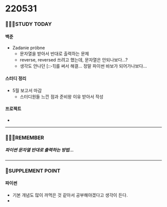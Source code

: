 # 220531

### 👨🏼‍🏫STUDY TODAY

#### 백준

- Zadanie próbne
  - 문자열을 받아서 반대로 출력하는 문제
  - reverse, reversed 쓰려고 했는데, 문자열은 안되나보다...?
  - 생각도 안나던 [::-1]를 써서 해결... 정말 파이썬 바보가 되어가나보다...



#### 스터디 정리

- 5월 보고서 마감
  - 스터디원들 느낀 점과 준비왕 이유 받아서 작성



#### 프로젝트

- 

---

### 💆🏼‍♂️REMEMBER

##### 파이썬 문자열 반대로 출력하는 방법...

---

### 💫SUPPLEMENT POINT

#### 파이썬

- 기본 개념도 많이 까먹은 것 같아서 공부해야겠다고 생각이 든다.
- 
